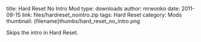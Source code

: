 title: Hard Reset No Intro Mod
type: downloads
author: mrwonko
date: 2011-09-15
link: files/hardreset_nointro.zip
tags: Hard Reset
category: Mods
thumbnail: {filename}thumbs/hard_reset_no_intro.png

Skips the intro in Hard Reset.
